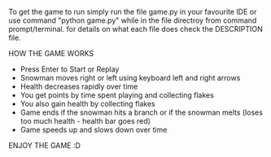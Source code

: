 To get the game to run simply run the file game.py in your favourite IDE or use command "python game.py" while in the file directroy from command prompt/terminal.
for details on what each file does check the DESCRIPTION file. 

HOW THE GAME WORKS

- Press Enter to Start or Replay
- Snowman moves right or left using keyboard left and right arrows
- Health decreases rapidly over time
- You get points by time spent playing and collecting flakes
- You also gain health by collecting flakes
- Game ends if the snowman hits a branch or if the snowman melts (loses too much health - health bar goes red)
- Game speeds up and slows down over time

ENJOY THE GAME :D


